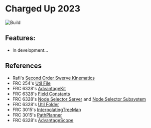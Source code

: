 # Charged Up 2023
![Build](https://github.com/pittsfordrobotics/chargedup2023/actions/workflows/frcbuild.yml/badge.svg?branch=master)
## Features:
- In development...

## References
- Rafi's [Second Order Swerve Kinematics](https://www.chiefdelphi.com/t/whitepaper-swerve-drive-skew-and-second-order-kinematics/416964)
- FRC 254's [Util File](https://raw.githubusercontent.com/Team254/FRC-2020-Public/master/src/main/java/com/team254/lib/util/Util.java)
- FRC 6328's [AdvantageKit](https://github.com/Mechanical-Advantage/AdvantageKit)
- FRC 6328's [Field Constants](https://github.com/Mechanical-Advantage/AdvantageKit)
- FRC 6328's [Node Selector Server](https://github.com/Mechanical-Advantage/RobotCode2023/tree/main/src/main/deploy/nodeselector) and [Node Selector Subsystem](https://github.com/Mechanical-Advantage/RobotCode2023/tree/main/src/main/java/org/littletonrobotics/frc2023/subsystems/objectivetracker)
- FRC 6328's [Util Folder](https://github.com/Mechanical-Advantage/RobotCode2022/tree/main/src/main/java/frc/robot/util)
- FRC 3015's [InterpolatingTreeMap](https://github.com/3015RangerRobotics/RobotCode2021/blob/main/src/main/java/lib/LookupTable.java)
- FRC 3015's [PathPlanner](https://github.com/mjansen4857/pathplanner)
- FRC 6328's [AdvantageScope](https://github.com/Mechanical-Advantage/AdvantageScope)